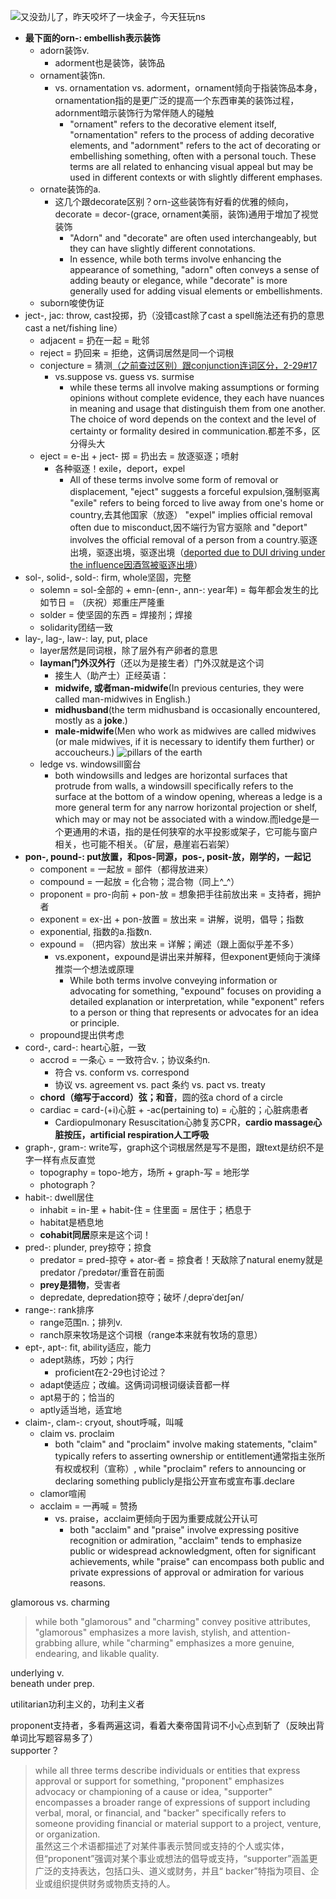 ![又没劲儿了，昨天咬坏了一块金子，今天狂玩ns](/assets/IMG_5318.PNG)

- **最下面的orn-: embellish表示装饰**
    - adorn装饰v.
        - adorment也是装饰，装饰品
    - ornament装饰n.
        - vs. ornamentation vs. adorment，ornament倾向于指装饰品本身，ornamentation指的是更广泛的提高一个东西审美的装饰过程，adornment暗示装饰行为常伴随人的碰触
            - "ornament" refers to the decorative element itself, "ornamentation" refers to the process of adding decorative elements, and "adornment" refers to the act of decorating or embellishing something, often with a personal touch. These terms are all related to enhancing visual appeal but may be used in different contexts or with slightly different emphases.
    - ornate装饰的a.
        - 这几个跟decorate区别？orn-这些装饰有好看的优雅的倾向，decorate = decor-(grace, ornament美丽，装饰)通用于增加了视觉装饰
            - "Adorn" and "decorate" are often used interchangeably, but they can have slightly different connotations.
            - In essence, while both terms involve enhancing the appearance of something, "adorn" often conveys a sense of adding beauty or elegance, while "decorate" is more generally used for adding visual elements or embellishments.
    - suborn唆使伪证
- ject-, jac: throw, cast投掷，扔（没错cast除了cast a spell施法还有扔的意思cast a net/fishing line）
    - adjacent = 扔在一起 = 毗邻
    - reject = 扔回来 = 拒绝，这俩词居然是同一个词根
    - conjecture = 猜测[（之前查过区别）跟conjunction连词区分，2-29#17](https://wiki.v2beach.cn/Log/2024-2-29.html)
        - vs.suppose vs. guess vs. surmise
            - while these terms all involve making assumptions or forming opinions without complete evidence, they each have nuances in meaning and usage that distinguish them from one another. The choice of word depends on the context and the level of certainty or formality desired in communication.都差不多，区分得头大
    - eject = e-出 + ject- 掷 = 扔出去 = 放逐驱逐；喷射
        - 各种驱逐！exile，deport，expel
            - All of these terms involve some form of removal or displacement, "eject" suggests a forceful expulsion,强制驱离 "exile" refers to being forced to live away from one's home or country,去其他国家（放逐） "expel" implies official removal often due to misconduct,因不端行为官方驱除 and "deport" involves the official removal of a person from a country.驱逐出境，驱逐出境，驱逐出境（[deported due to DUI driving under the influence因酒驾被驱逐出境](https://www.youtube.com/watch?v=Lt3JnTlcNcg)）
- sol-, solid-, sold-: firm, whole坚固，完整
    - solemn = sol-全部的 + emn-(enn-, ann-: year年) = 每年都会发生的比如节日 = （庆祝）郑重庄严隆重
    - solder = 使坚固的东西 = 焊接剂；焊接
    - solidarity团结一致
- lay-, lag-, law-: lay, put, place
    - layer居然是同词根，除了层外有产卵者的意思
    - **layman门外汉外行**（还以为是接生者）门外汉就是这个词
        - 接生人（助产士）正经英语：
        - **midwife, 或者man-midwife**(In previous centuries, they were called man-midwives in English.)
        - **midhusband**(the term midhusband is occasionally encountered, mostly as a **joke**.)
        - **male-midwife**(Men who work as midwives are called midwives (or male midwives, if it is necessary to identify them further) or accoucheurs.)
        ![pillars of the earth](/assets/midwife.pic.jpg)
    - ledge vs. windowsill窗台
        - both windowsills and ledges are horizontal surfaces that protrude from walls, a windowsill specifically refers to the surface at the bottom of a window opening, whereas a ledge is a more general term for any narrow horizontal projection or shelf, which may or may not be associated with a window.而ledge是一个更通用的术语，指的是任何狭窄的水平投影或架子，它可能与窗户相关，也可能不相关。（矿层，悬崖岩石岩架）
- **pon-, pound-: put放置，和pos-同源，pos-, posit-放，刚学的，一起记**
    - component = 一起放 = 部件（都得放进来）
    - compound = 一起放 = 化合物；混合物（同上^_^）
    - proponent = pro-向前 + pon-放 = 想象把手往前放出来 = 支持者，拥护者
    - exponent = ex-出 + pon-放置 = 放出来 = 讲解，说明，倡导；指数
    - exponential, 指数的a.指数n.
    - expound = （把内容）放出来 = 详解；阐述（跟上面似乎差不多）
        - vs.exponent，expound是讲出来并解释，但exponent更倾向于演绎推崇一个想法或原理
            - While both terms involve conveying information or advocating for something, "expound" focuses on providing a detailed explanation or interpretation, while "exponent" refers to a person or thing that represents or advocates for an idea or principle.
    - propound提出供考虑
- cord-, card-: heart心脏，一致
    - accrod = 一条心 = 一致符合v.；协议条约n.
        - 符合 vs. conform vs. correspond
        - 协议 vs. agreement vs. pact 条约 vs. pact vs. treaty
    - **chord（缩写于accord）弦；和音**，圆的弦a chord of a circle
    - cardiac = card-(+i)心脏 + -ac(pertaining to) = 心脏的；心脏病患者
        - Cardiopulmonary Resuscitation心肺复苏CPR，**cardio massage心脏按压，artificial respiration人工呼吸**
- graph-, gram-: write写，graph这个词根居然是写不是图，跟text是纺织不是字一样有点反直觉
    - topography = topo-地方，场所 + graph-写 = 地形学
    - photograph？
- habit-: dwell居住
    - inhabit = in-里 + habit-住 = 住里面 = 居住于；栖息于
    - habitat是栖息地
    - **cohabit同居**原来是这个词！
- pred-: plunder, prey掠夺；掠食
    - predator = pred-掠夺 + ator-者 = 掠食者！天敌除了natural enemy就是predator /ˈpredətər/重音在前面
    - **prey是猎物**，受害者
    - depredate, depredation掠夺；破坏 /ˌdeprəˈdeɪʃən/
- range-: rank排序
    - range范围n.；排列v.
    - ranch原来牧场是这个词根（range本来就有牧场的意思）
- ept-, apt-: fit, ability适应，能力
    - adept熟练，巧妙；内行
        - proficient在2-29也讨论过？
    - adapt使适应；改编。这俩词词根词缀读音都一样
    - apt易于的；恰当的
    - aptly适当地，适宜地
- claim-, clam-: cryout, shout呼喊，叫喊
    - claim vs. proclaim
        - both "claim" and "proclaim" involve making statements, "claim" typically refers to asserting ownership or entitlement通常指主张所有权或权利（宣称）, while "proclaim" refers to announcing or declaring something publicly是指公开宣布或宣布事.declare
    - clamor喧闹
    - acclaim = 一再喊 = 赞扬
        - vs. praise，acclaim更倾向于因为重要成就公开认可
            - both "acclaim" and "praise" involve expressing positive recognition or admiration, "acclaim" tends to emphasize public or widespread acknowledgment, often for significant achievements, while "praise" can encompass both public and private expressions of approval or admiration for various reasons.

glamorous vs. charming
>while both "glamorous" and "charming" convey positive attributes, "glamorous" emphasizes a more lavish, stylish, and attention-grabbing allure, while "charming" emphasizes a more genuine, endearing, and likable quality.

underlying v.  
beneath under prep.  

utilitarian功利主义的，功利主义者

proponent支持者，多看两遍这词，看着大秦帝国背词不小心点到斩了（反映出背单词比写题容易多了）  
supporter？
>while all three terms describe individuals or entities that express approval or support for something, "proponent" emphasizes advocacy or championing of a cause or idea, "supporter" encompasses a broader range of expressions of support including verbal, moral, or financial, and "backer" specifically refers to someone providing financial or material support to a project, venture, or organization.  
>虽然这三个术语都描述了对某件事表示赞同或支持的个人或实体，但“proponent”强调对某个事业或想法的倡导或支持，“supporter”涵盖更广泛的支持表达，包括口头、道义或财务，并且“ backer”特指为项目、企业或组织提供财务或物质支持的人。